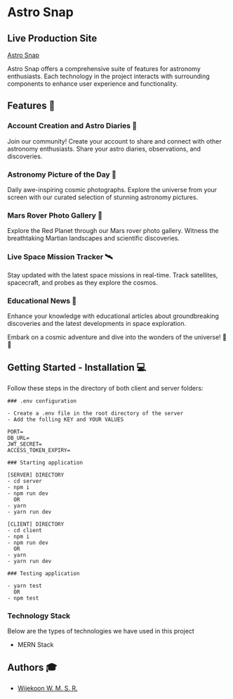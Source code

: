 # Astro Snap

## Live Production Site

[Astro Snap](https://astro-snap.netlify.app/login)

Astro Snap offers a comprehensive suite of features for astronomy enthusiasts. Each technology in the project interacts with surrounding components to enhance user experience and functionality.

## Features 🌌

### Account Creation and Astro Diaries 📓

Join our community! Create your account to share and connect with other astronomy enthusiasts. Share your astro diaries, observations, and discoveries.

### Astronomy Picture of the Day 🌠

Daily awe-inspiring cosmic photographs. Explore the universe from your screen with our curated selection of stunning astronomy pictures.

### Mars Rover Photo Gallery 🚀

Explore the Red Planet through our Mars rover photo gallery. Witness the breathtaking Martian landscapes and scientific discoveries.

### Live Space Mission Tracker 🛰️

Stay updated with the latest space missions in real-time. Track satellites, spacecraft, and probes as they explore the cosmos.

### Educational News 📰

Enhance your knowledge with educational articles about groundbreaking discoveries and the latest developments in space exploration.

Embark on a cosmic adventure and dive into the wonders of the universe! 🚀✨

## Getting Started - Installation :computer:

Follow these steps in the directory of both client and server folders:

```
### .env configuration

- Create a .env file in the root directory of the server
- Add the folling KEY and YOUR VALUES

PORT=
DB_URL=
JWT_SECRET=
ACCESS_TOKEN_EXPIRY=

```

```
### Starting application

[SERVER] DIRECTORY
- cd server
- npm i
- npm run dev
  OR
- yarn
- yarn run dev

[CLIENT] DIRECTORY
- cd client
- npm i
- npm run dev
  OR
- yarn
- yarn run dev

```

```
### Testing application

- yarn test
  OR
- npm test

```

### Technology Stack

Below are the types of technologies we have used in this project
- MERN Stack

## Authors :mortar_board:

- [Wijekoon W. M. S. R.](https://github.com/saputhebeast)

